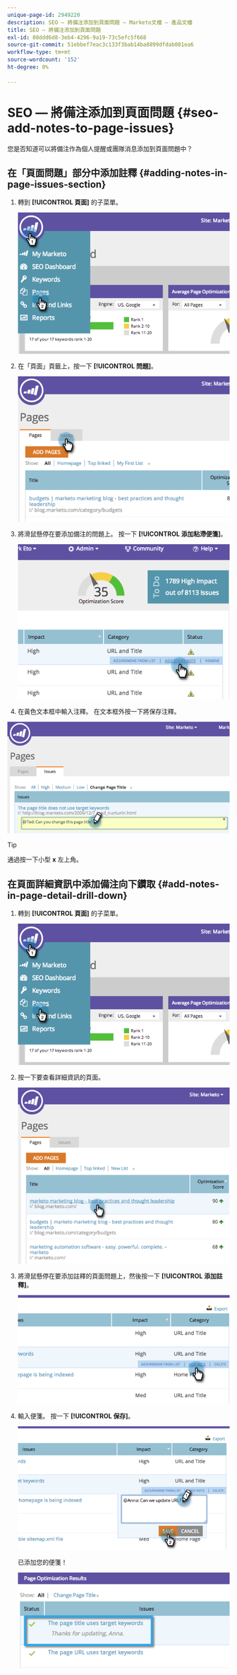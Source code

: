 ```yaml
---
unique-page-id: 2949220
description: SEO — 將備注添加到頁面問題 — Marketo文檔 — 產品文檔
title: SEO — 將備注添加到頁面問題
exl-id: 08ddd6d8-3eb4-4296-9a19-73c5efc5f668
source-git-commit: 51ebbef7eac3c133f3bab14ba8899dfdab081ea6
workflow-type: tm+mt
source-wordcount: '152'
ht-degree: 0%

---
```


# SEO — 將備注添加到頁面問題 {#seo-add-notes-to-page-issues}

您是否知道可以將備注作為個人提醒或團隊消息添加到頁面問題中？

## 在「頁面問題」部分中添加註釋 {#adding-notes-in-page-issues-section}

1. 轉到 **[!UICONTROL 頁面]** 的子菜單。

   ![](assets/image2014-9-18-13-3a11-3a43.png)

1. 在「頁面」頁籤上，按一下 **[!UICONTROL 問題]**。

   ![](assets/image2014-9-18-13-3a12-3a0.png)

1. 將滑鼠懸停在要添加備注的問題上。 按一下 **[!UICONTROL 添加粘滯便箋]**。

   ![](assets/image2014-9-18-13-3a12-3a6.png)

1. 在黃色文本框中輸入注釋。 在文本框外按一下將保存注釋。

![](assets/image2014-9-18-13-3a12-3a32.png)

>[!TIP]
>
>通過按一下小型 **x** 左上角。

## 在頁面詳細資訊中添加備注向下鑽取 {#add-notes-in-page-detail-drill-down}

1. 轉到 **[!UICONTROL 頁面]** 的子菜單。

   ![](assets/image2014-9-18-13-3a12-3a59.png)

1. 按一下要查看詳細資訊的頁面。

   ![](assets/image2014-9-18-13-3a13-3a42.png)

1. 將滑鼠懸停在要添加註釋的頁面問題上，然後按一下 **[!UICONTROL 添加註釋]**。

   ![](assets/image2014-9-18-13-3a13-3a46.png)

1. 輸入便箋。 按一下 **[!UICONTROL 保存]**。

   ![](assets/image2014-9-18-13-3a14-3a5.png)

   已添加您的便箋！

   ![](assets/image2014-9-18-13-3a14-3a20.png)
